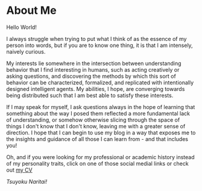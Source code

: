 # About Me


Hello World!

I always struggle when trying to put what I think of as the essence of my person into words, but if you are to know one thing, it is that I am intensely, naively curious.

My interests lie somewhere in the intersection between understanding behavior that I find interesting in humans, such as acting creatively or asking questions, and discovering the methods by which this sort of behavior can be characterized, formalized, and replicated with intentionally designed intelligent agents. My abilities, I hope, are converging towards being distributed such that I am best able to satisfy these interests.

If I may speak for myself, I ask questions always in the hope of learning that something about the way I posed them reflected a more fundamental lack of understanding, or somehow otherwise slicing through the space of things I don't know that I don't know, leaving me with a greater sense of direction. I hope that I can begin to use my blog in a way that exposes me to the insights and guidance of all those I can learn from - and that includes you!

Oh, and if you were looking for my professional or academic history instead of my personality traits, click on one of those social medial links or check out [my CV](https://rayheberer.github.io/)

*Tsuyoku Naritai!*